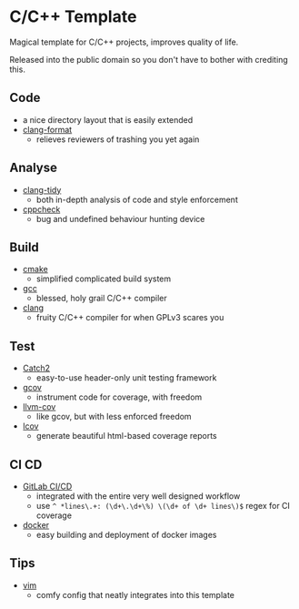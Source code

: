 # C/C++ Template

Magical template for C/C++ projects, improves quality of life.

Released into the public domain so you don't have to bother with crediting this.

## Code

* a nice directory layout that is easily extended
* [clang-format](https://clang.llvm.org/docs/ClangFormat.html)
  * relieves reviewers of trashing you yet again

## Analyse

* [clang-tidy](https://clang.llvm.org/extra/clang-tidy/)
  * both in-depth analysis of code and style enforcement
* [cppcheck](http://cppcheck.sourceforge.net/)
  * bug and undefined behaviour hunting device

## Build

* [cmake](https://cmake.org/)
  * simplified complicated build system
* [gcc](https://gcc.gnu.org/)
  * blessed, holy grail C/C++ compiler
* [clang](https://clang.llvm.org/)
  * fruity C/C++ compiler for when GPLv3 scares you

## Test

* [Catch2](https://github.com/catchorg/Catch2)
  * easy-to-use header-only unit testing framework
* [gcov](https://gcc.gnu.org/onlinedocs/gcc/Gcov.html)
  * instrument code for coverage, with freedom
* [llvm-cov](https://llvm.org/docs/CommandGuide/llvm-cov.html)
  * like gcov, but with less enforced freedom
* [lcov](http://ltp.sourceforge.net/coverage/lcov.php)
  * generate beautiful html-based coverage reports

## CI CD

* [GitLab CI/CD](https://docs.gitlab.com/ce/ci/)
  * integrated with the entire very well designed workflow
  * use `^ *lines\.+: (\d+\.\d+\%) \(\d+ of \d+ lines\)$` regex for CI coverage
* [docker](https://git.mel.vin/cicd/docker)
  * easy building and deployment of docker images

## Tips

* [vim](https://git.mel.vin/conf/vim)
  * comfy config that neatly integrates into this template
